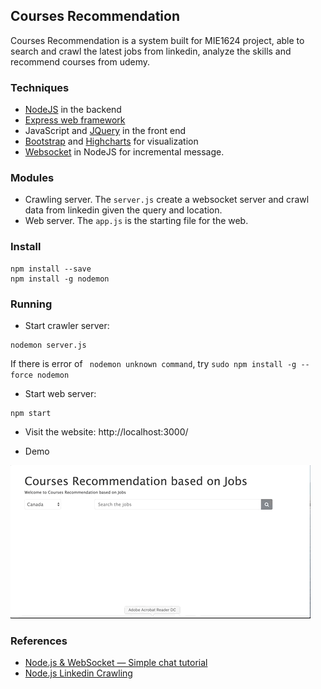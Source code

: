 ## Courses Recommendation
Courses Recommendation is a system built for MIE1624 project, able to search and crawl the latest jobs from linkedin, analyze the skills and recommend courses from udemy.

### Techniques
* [NodeJS](https://nodejs.org/en/docs/guides/) in the backend
* [Express web framework](https://expressjs.com/en/starter/installing.html)
* JavaScript and [JQuery](https://jquery.com/) in the front end
* [Bootstrap](https://getbootstrap.com/) and [Highcharts](https://www.highcharts.com/docs/getting-started/installation) for visualization
* [Websocket](https://www.npmjs.com/package/websocket) in NodeJS for incremental message.

### Modules
* Crawling server. The ```server.js``` create a websocket server and crawl data from linkedin given the query and location.
* Web server. The ```app.js``` is the starting file for the web.

### Install
```
npm install --save
npm install -g nodemon
```

### Running
* Start crawler server: 
```
nodemon server.js
```
If there is error of ``` nodemon unknown command```, try ```sudo npm install -g --force nodemon```
* Start web server: 
```
npm start
```
* Visit the website: http://localhost:3000/

* Demo

![Demo](demo.gif)

### References
* [Node.js & WebSocket — Simple chat tutorial](https://medium.com/@martin.sikora/node-js-websocket-simple-chat-tutorial-2def3a841b61)
* [Node.js Linkedin Crawling](https://github.com/spinlud/linkedin-jobs-scraper)